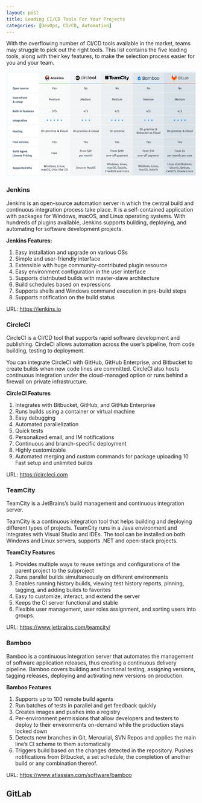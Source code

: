 ```yaml
---
layout: post
title: Leading CI/CD Tools For Your Projects
categories: [DevOps, CI/CD, Automation]
---
```


With the overflowing number of CI/CD tools available in the market, teams may struggle to pick out the right tools. This list contains the five leading tools, along with their key features, to make the selection process easier for you and your team.

![CICD Comparison](/images/postimg/cicdcompare.png)

### Jenkins
Jenkins is an open-source automation server in which the central build and continuous integration process take place. It is a self-contained application with packages for Windows, macOS, and Linux operating systems. With hundreds of plugins available, Jenkins supports building, deploying, and automating for software development projects.

**Jenkins Features:**
1. Easy installation and upgrade on various OSs
2. Simple and user-friendly interface
3. Extensible with huge community-contributed plugin resource
4. Easy environment configuration in the user interface
5. Supports distributed builds with master-slave architecture
6. Build schedules based on expressions
7. Supports shells and Windows command execution in pre-build steps
8. Supports notification on the build status

URL: https://jenkins.io

### CircleCI
CircleCI is a CI/CD tool that supports rapid software development and publishing. CircleCI allows automation across the user’s pipeline, from code building, testing to deployment. 

You can integrate CircleCI with GitHub, GitHub Enterprise, and Bitbucket to create builds when new code lines are committed. CircleCI also hosts continuous integration under the cloud-managed option or runs behind a firewall on private infrastructure.

**CircleCI Features**
1. Integrates with Bitbucket, GitHub, and GitHub Enterprise
2. Runs builds using a container or virtual machine
3. Easy debugging
4. Automated parallelization
5. Quick tests
6. Personalized email, and IM notifications
7. Continuous and branch-specific deployment
8. Highly customizable
9. Automated merging and custom commands for package uploading
10 Fast setup and unlimited builds

URL: https://circleci.com

### TeamCity
TeamCity is a JetBrains’s build management and continuous integration server. 

TeamCity is a continuous integration tool that helps building and deploying different types of projects. TeamCity runs in a Java environment and integrates with Visual Studio and IDEs. The tool can be installed on both Windows and Linux servers, supports .NET and open-stack projects.

**TeamCity Features**
1. Provides multiple ways to reuse settings and configurations of the parent project to the subproject
2. Runs parallel builds simultaneously on different environments
3. Enables running history builds, viewing test history reports, pinning, tagging, and adding builds to favorites
4. Easy to customize, interact, and extend the server
5. Keeps the CI server functional and stable 
6. Flexible user management, user roles assignment, and sorting users into groups.

URL: https://www.jetbrains.com/teamcity/

### Bamboo
Bamboo is a continuous integration server that automates the management of software application releases, thus creating a continuous delivery pipeline. Bamboo covers building and functional testing, assigning versions, tagging releases, deploying and activating new versions on production.

**Bamboo Features**
1. Supports up to 100 remote build agents 
2. Run batches of tests in parallel and get feedback quickly
3. Creates images and pushes into a registry
4. Per-environment permissions that allow developers and testers to deploy to their environments on-demand while the production stays locked down
5. Detects new branches in Git, Mercurial, SVN Repos and applies the main line’s CI scheme to them automatically
6. Triggers build based on the changes detected in the repository. Pushes notifications from Bitbucket, a set schedule, the completion of another build or any combination thereof.

URL: https://www.atlassian.com/software/bamboo

## GitLab



